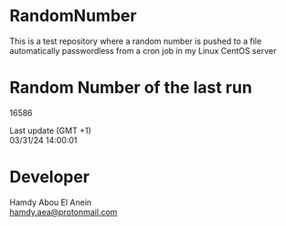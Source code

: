 # RandomNumber    
This is a test repository where a random number is pushed to a file automatically passwordless from a cron job in my Linux CentOS server    
# Random Number of the last run   
16586
      
Last update (GMT +1)    
03/31/24 14:00:01
# Developer    
Hamdy Abou El Anein   
hamdy.aea@protonmail.com
